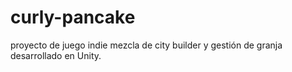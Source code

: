 # curly-pancake
proyecto de juego indie mezcla de city builder y gestión de granja desarrollado en Unity. 

